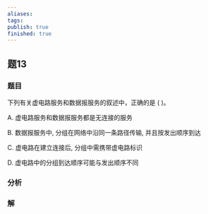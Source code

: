 ```yaml
---
aliases: 
tags: 
publish: true
finished: true
---
```

## 题13
### 题目
下列有关虚电路服务和数据报服务的叙述中，正确的是 ( )。

A. 虚电路服务和数据报服务都是无连接的服务

B. 数据报服务中, 分组在网络中沿同一条路径传输, 并且按发出顺序到达

C. 虚电路在建立连接后, 分组中需携带虚电路标识

D. 虚电路中的分组到达顺序可能与发出顺序不同
### 分析

### 解

